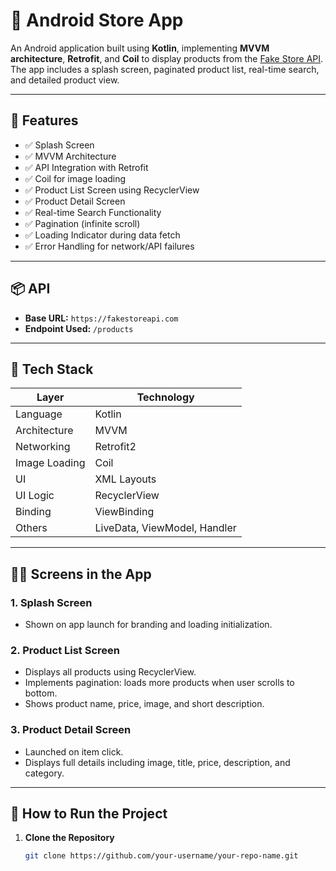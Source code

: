 # 🛒 Android Store App

An Android application built using **Kotlin**, implementing **MVVM architecture**, **Retrofit**, and **Coil** to display products from the [Fake Store API](https://fakestoreapi.com/products). The app includes a splash screen, paginated product list, real-time search, and detailed product view.

---

## 🚀 Features

- ✅ Splash Screen
- ✅ MVVM Architecture
- ✅ API Integration with Retrofit
- ✅ Coil for image loading
- ✅ Product List Screen using RecyclerView
- ✅ Product Detail Screen
- ✅ Real-time Search Functionality
- ✅ Pagination (infinite scroll)
- ✅ Loading Indicator during data fetch
- ✅ Error Handling for network/API failures

---

## 📦 API

- **Base URL:** `https://fakestoreapi.com`
- **Endpoint Used:** `/products`

---

## 🧱 Tech Stack

| Layer        | Technology       |
|--------------|------------------|
| Language     | Kotlin           |
| Architecture | MVVM             |
| Networking   | Retrofit2        |
| Image Loading| Coil             |
| UI           | XML Layouts      |
| UI Logic     | RecyclerView     |
| Binding      | ViewBinding      |
| Others       | LiveData, ViewModel, Handler |

---

## 🧑‍🎨 Screens in the App

### 1. **Splash Screen**
- Shown on app launch for branding and loading initialization.

### 2. **Product List Screen**
- Displays all products using RecyclerView.
- Implements pagination: loads more products when user scrolls to bottom.
- Shows product name, price, image, and short description.

### 3. **Product Detail Screen**
- Launched on item click.
- Displays full details including image, title, price, description, and category.

---

## 🔧 How to Run the Project

1. **Clone the Repository**
   ```bash
   git clone https://github.com/your-username/your-repo-name.git
